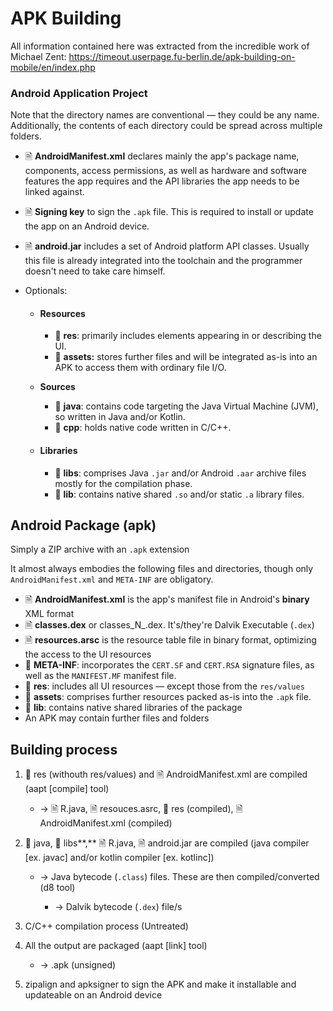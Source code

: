 # APK Building

All information contained here was extracted from the incredible work of Michael Zent: https://timeout.userpage.fu-berlin.de/apk-building-on-mobile/en/index.php



### Android Application Project <a href="#proj" id="proj"></a>

Note that the directory names are conventional — they could be any name. Additionally, the contents of each directory could be spread across multiple folders.

* 🗎 **AndroidManifest.xml** declares mainly the app's package name, components, access permissions, as well as hardware and software features the app requires and the API libraries the app needs to be linked against.
* 🗎 **Signing key** to sign the `.apk` file. This is required to install or update the app on an Android device.
* 🗎 **android.jar** includes a set of Android platform API classes. Usually this file is already integrated into the toolchain and the programmer doesn't need to take care himself.
*   Optionals:

    *   #### Resources <a href="#proj-res" id="proj-res"></a>

        * 📁 **res**: primarily includes elements appearing in or describing the UI.
        * 📁 **assets:** stores further files and will be integrated as-is into an APK to access them with ordinary file I/O.


    *   **Sources**

        * 📁 **java**: contains code targeting the Java Virtual Machine (JVM), so written in Java and/or Kotlin.
        * 📁 **cpp**: holds native code written in C/C++.


    * #### Libraries <a href="#proj-lib" id="proj-lib"></a>
      * 📁 **libs**: comprises Java `.jar` and/or Android `.aar` archive files mostly for the compilation phase.
      * 📁 **lib**: contains native shared `.so` and/or static `.a` library files.



## Android Package (apk)

Simply a ZIP archive with an `.apk` extension

It almost always embodies the following files and directories, though only `AndroidManifest.xml` and `META-INF` are obligatory.

* 🗎 **AndroidManifest.xml** is the app's manifest file in Android's **binary** XML format
* 🗎 **classes.dex** or classes_N_.dex.  It's/they're Dalvik Executable (`.dex`)
* 🗎 **resources.arsc** is the resource table file in binary format, optimizing the access to the UI resources
* 📁 **META-INF**: incorporates the `CERT.SF` and `CERT.RSA` signature files, as well as the `MANIFEST.MF` manifest file.
* 📁 **res**: includes all UI resources — except those from the `res/values`
* 📁 **assets**: comprises further resources packed as-is into the `.apk` file.
* 📁 **lib**: contains native shared libraries of the package
* An APK may contain further files and folders



## Building process

1.  📁 res (withouth res/values) and 🗎 AndroidManifest.xml are compiled (aapt \[compile] tool)

    * \-> 🗎 R.java, 🗎 resouces.asrc, 📁 res (compiled), 🗎 AndroidManifest.xml (compiled)


2. 📁 java,  📁 libs**,** 🗎 R.java, 🗎 android.jar are compiled (java compiler \[ex. javac] and/or kotlin compiler \[ex. kotlinc])
   *   &#x20;\-> Java bytecode (`.class`) files. These are then compiled/converted (d8 tool)

       * \-> Dalvik bytecode (`.dex`) file/s


3. C/C++ compilation process (Untreated)
4.  All the output are packaged (aapt \[link] tool)

    * \-> .apk (unsigned)


5. zipalign and apksigner to sign the APK and make it installable and updateable on an Android device
